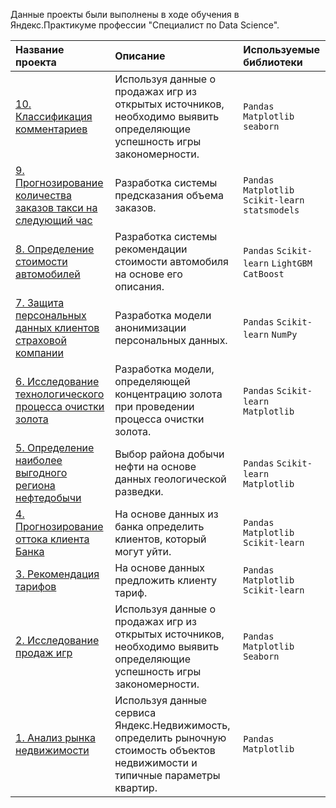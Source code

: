 Данные проекты были выполнены в ходе обучения в Яндекс.Практикуме профессии "Специалист по Data Science".

| Название проекта | Описание | Используемые библиотеки | 
| :---------------------- | :---------------------- | :---------------------- |
| [10. Классификация комментариев](toxic_comments) |Используя данные о продажах игр из открытых источников, необходимо выявить определяющие успешность игры закономерности.| `Pandas` `Matplotlib` `seaborn`|
| [9. Прогнозирование количества заказов такси на следующий час](taxi_orders) |Разработка системы предсказания объема заказов.| `Pandas` `Matplotlib` `Scikit-learn` `statsmodels`|
| [8. Определение стоимости автомобилей](car_prices) | Разработка системы рекомендации стоимости автомобиля на основе его описания.| `Pandas`  `Scikit-learn`  `LightGBM`  `CatBoost` |
| [7. Защита персональных данных клиентов страховой компании](insurance) |Разработка модели анонимизации персональных данных.| `Pandas`  `Scikit-learn` `NumPy` |
| [6. Исследование технологического процесса очистки золота](gold_refining) | Разработка модели, определяющей концентрацию золота при проведении процесса очистки золота. | `Pandas`  `Scikit-learn`  `Matplotlib` |
| [5. Определение наиболее выгодного региона нефтедобычи](oil_wells) | Выбор района добычи нефти на основе данных геологической разведки. | `Pandas`  `Scikit-learn`  `Matplotlib` |
| [4. Прогнозирование оттока клиента Банка](bank_clients) |На основе данных из банка определить клиентов, который могут уйти.| `Pandas` `Matplotlib` `Scikit-learn` |
| [3. Рекомендация тарифов](phone_tariffs) | На основе данных предложить клиенту тариф. | `Pandas` `Matplotlib` `Scikit-learn` |
| [2. Исследование продаж игр](games_research) |Используя данные о продажах игр из открытых источников, необходимо выявить определяющие успешность игры закономерности.| `Pandas` `Matplotlib` `Seaborn`|
| [1. Анализ рынка недвижимости](realty_spb) | Используя данные сервиса Яндекс.Недвижимость, определить рыночную стоимость объектов недвижимости и типичные параметры квартир. | `Pandas` `Matplotlib` |
